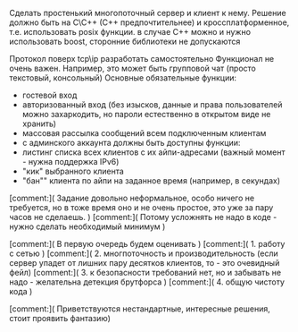 Сделать простенький многопоточный сервер и клиент к нему.
Решение должно быть на С\С++ (С++ предпочтительнее) и кроссплатформенное, т.е. использовать posix функции. в случае С++ можно и нужно использовать boost, сторонние библиотеки не допускаются

Протокол поверх tcp\ip разработать самостоятельно
Функционал не очень важен. Например, это может быть групповой чат (просто текстовый, консольный)
Основные обязательные функции:
- гостевой вход
- авторизованный вход (без изысков, данные и права пользователей можно захаркодить, но пароли естественно в открытом виде не хранить)
- массовая рассылка сообщений всем подключенным клиентам
- с админского аккаунта должны быть доступны функции:
- листинг списка всех клиентов с их айпи-адресами (важный момент - нужна поддержка IPv6)
- "кик" выбранного клиента
- "бан"" клиента по айпи на заданное время (например, в секундах)

[comment:]( Задание довольно неформальное, особо ничего не требуется, но в тоже время оно и не очень простое, это уже за пару часов не сделаешь. )
[comment:]( Потому усложнять не надо в коде - нужно сделать необходимый минимум )

[comment:]( В первую очередь будем оценивать )
[comment:]( 1. работу с сетью )
[comment:]( 2. многпоточность и производительность (если сервер упадет от лишних пару десятков клиентов, то - это очевидный фейл)
[comment:]( 3. к безопасности требований нет, но и забывать не надо - желательна детекция брутфорса )
[comment:]( 4. общую чистоту кода )

[comment:]( Приветствуются нестандартные, интересные решения, стоит проявить фантазию)